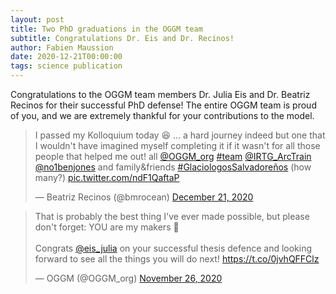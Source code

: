```yaml
---
layout: post
title: Two PhD graduations in the OGGM team
subtitle: Congratulations Dr. Eis and Dr. Recinos!
author: Fabien Maussion
date: 2020-12-21T00:00:00
tags: science publication
---
```


Congratulations to the OGGM team members Dr. Julia Eis and Dr. Beatriz Recinos for their successful PhD defense!
The entire OGGM team is proud of you, and we are extremely thankful for your contributions to the model.

<blockquote class="twitter-tweet"><p lang="en" dir="ltr">I passed my Kolloquium today 😆 ... a hard journey indeed but one that I wouldn&#39;t have imagined myself completing it if it wasn&#39;t for all those people that helped me out! all <a href="https://twitter.com/OGGM_org?ref_src=twsrc%5Etfw">@OGGM_org</a> <a href="https://twitter.com/hashtag/team?src=hash&amp;ref_src=twsrc%5Etfw">#team</a> <a href="https://twitter.com/IRTG_ArcTrain?ref_src=twsrc%5Etfw">@IRTG_ArcTrain</a> <a href="https://twitter.com/no1benjones?ref_src=twsrc%5Etfw">@no1benjones</a> and family&amp;friends <a href="https://twitter.com/hashtag/GlaciologosSalvadore%C3%B1os?src=hash&amp;ref_src=twsrc%5Etfw">#GlaciologosSalvadoreños</a> (how many?) <a href="https://t.co/ndF1QaftaP">pic.twitter.com/ndF1QaftaP</a></p>&mdash; Beatriz Recinos (@bmrocean) <a href="https://twitter.com/bmrocean/status/1341018765421625350?ref_src=twsrc%5Etfw">December 21, 2020</a></blockquote> <script async src="https://platform.twitter.com/widgets.js" charset="utf-8"></script> 

<blockquote class="twitter-tweet"><p lang="en" dir="ltr">That is probably the best thing I&#39;ve ever made possible, but please don&#39;t forget: YOU are my makers 🙏<br><br>Congrats <a href="https://twitter.com/eis_julia?ref_src=twsrc%5Etfw">@eis_julia</a> on your successful thesis defence and looking forward to see all the things you will do next! <a href="https://t.co/0jvhQFFClz">https://t.co/0jvhQFFClz</a></p>&mdash; OGGM (@OGGM_org) <a href="https://twitter.com/OGGM_org/status/1332041486960107522?ref_src=twsrc%5Etfw">November 26, 2020</a></blockquote> <script async src="https://platform.twitter.com/widgets.js" charset="utf-8"></script> 
